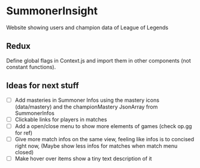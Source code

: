 # SummonerInsight
Website showing users and champion data of League of Legends

## Redux

Define global flags in Context.js and import them in other components (not constant functions).

## Ideas for next stuff

- [ ] Add masteries in Summoner Infos using the mastery icons (data/mastery) and the championMastery JsonArray from SummonerInfos
- [ ] Clickable links for players in matches
- [ ] Add a open/close menu to show more elements of games (check op.gg for ref)
- [ ] Give more match infos on the same view, feeling like infos is to concised right now, (Maybe show less infos for matches when match menu closed)
- [ ] Make hover over items show a tiny text description of it